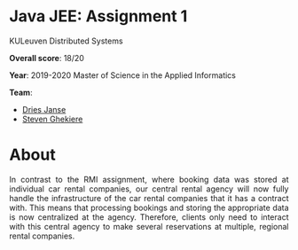 # Java JEE: Assignment 1
KULeuven Distributed Systems

**Overall score**: 18/20

**Year**: 2019-2020 Master of Science in the Applied Informatics

**Team**:
* [Dries Janse](https://github.com/r0627054)
* [Steven Ghekiere](https://github.com/StevenGhe)

# About

<p align="justify">
In contrast to the RMI assignment, where booking data was stored at individual car rental companies, our
central rental agency will now fully handle the infrastructure of the car rental companies that it has a
contract with. This means that processing bookings and storing the appropriate data is now centralized at
the agency. Therefore, clients only need to interact with this central agency to make several reservations
at multiple, regional rental companies.
</p>
